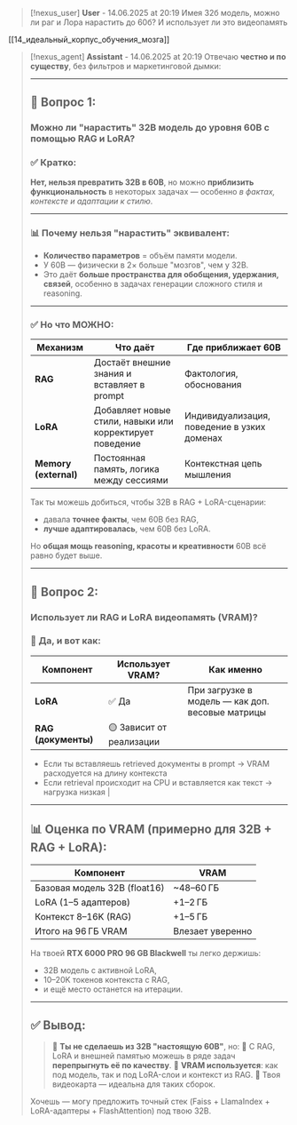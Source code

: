 >[!nexus_user] **User** - 14.06.2025 at 20:19
> Имея 32б модель, можно ли раг и Лора нарастить до 60б? И использует ли это видеопамять
<!-- UID: 8bc94eda-6a8b-4e1f-8976-338e7d616b82 -->

[[14_идеальный_корпус_обучения_мозга]]


>[!nexus_agent] **Assistant** - 14.06.2025 at 20:19
> Отвечаю **честно и по существу**, без фильтров и маркетинговой дымки:
> 
> ---
> 
> ## 🔧 Вопрос 1: 
> ### **Можно ли "нарастить" 32B модель до уровня 60B с помощью RAG и LoRA?**
> 
> ### ✅ Кратко: 
> **Нет, нельзя превратить 32B в 60B**, но можно **приблизить функциональность** в некоторых задачах — особенно *в фактах, контексте и адаптации к стилю*.
> 
> ---
> 
> ### 📊 Почему нельзя "нарастить" эквивалент:
> - **Количество параметров** = объём памяти модели. 
> - У 60B — физически в 2× больше "мозгов", чем у 32B. 
> - Это даёт **больше пространства для обобщения, удержания, связей**, особенно в задачах генерации сложного стиля и reasoning.
> 
> ---
> 
> ### ✅ Но что МОЖНО:
> 
> | Механизм | Что даёт | Где приближает 60B |
> |----------|----------|---------------------|
> | **RAG** | Достаёт внешние знания и вставляет в prompt | Фактология, обоснования |
> | **LoRA** | Добавляет новые стили, навыки или корректирует поведение | Индивидуализация, поведение в узких доменах |
> | **Memory (external)** | Постоянная память, логика между сессиями | Контекстная цепь мышления |
> 
> Так ты можешь добиться, чтобы 32B в RAG + LoRA-сценарии:
> - давала **точнее факты**, чем 60B без RAG,
> - **лучше адаптировалась**, чем 60B без LoRA.
> 
> Но **общая мощь reasoning, красоты и креативности** 60B всё равно будет выше.
> 
> ---
> 
> ## 🔧 Вопрос 2: 
> ### **Использует ли RAG и LoRA видеопамять (VRAM)?**
> 
> ### 📌 Да, и вот как:
> 
> | Компонент | Использует VRAM? | Как именно |
> |-----------|------------------|------------|
> | **LoRA** | ✅ Да | При загрузке в модель — как доп. весовые матрицы |
> | **RAG (документы)** | 🟡 Зависит от реализации | 
> - Если ты вставляешь retrieved документы в prompt → VRAM расходуется на длину контекста 
> - Если retrieval происходит на CPU и вставляется как текст → нагрузка низкая |
> 
> ---
> 
> ## 📊 Оценка по VRAM (примерно для 32B + RAG + LoRA):
> 
> | Компонент | VRAM |
> |-----------|------|
> | Базовая модель 32B (float16) | ~48–60 ГБ |
> | LoRA (1–5 адаптеров) | +1–2 ГБ |
> | Контекст 8–16K (RAG) | +1–5 ГБ |
> | Итого на 96 ГБ VRAM | Влезает уверенно |
> 
> На твоей **RTX 6000 PRO 96 GB Blackwell** ты легко держишь:
> - 32B модель с активной LoRA,
> - 10–20K токенов контекста с RAG,
> - и ещё место останется на итерации.
> 
> ---
> 
> ## ✅ Вывод:
> 
> > 🔹 **Ты не сделаешь из 32B "настоящую 60B"**, но: 
> > 🔹 С RAG, LoRA и внешней памятью можешь в ряде задач **перепрыгнуть её по качеству**. 
> > 🔹 **VRAM используется**: как под модель, так и под LoRA-слои и контекст из RAG. 
> > 🔹 Твоя видеокарта — идеальна для таких сборок.
> 
> Хочешь — могу предложить точный стек (Faiss + LlamaIndex + LoRA-адаптеры + FlashAttention) под твою 32B.
<!-- UID: 7a08719e-1977-4041-bc33-0a42cc45f829 -->